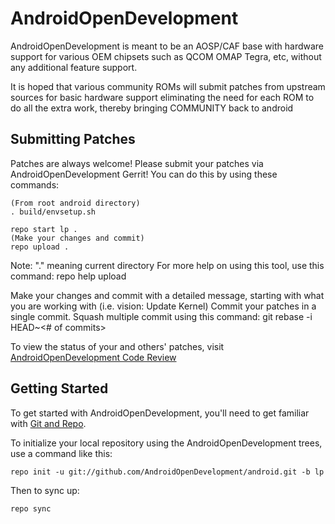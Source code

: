 AndroidOpenDevelopment
===========

AndroidOpenDevelopment is meant to be an AOSP/CAF base with hardware support for various OEM chipsets
such as QCOM OMAP Tegra, etc, without any additional feature support.

It is hoped that various community ROMs will submit patches from upstream sources for basic hardware
support eliminating the need for each ROM to do all the extra work, thereby bringing COMMUNITY back
to android

Submitting Patches
------------------
Patches are always welcome!  Please submit your patches via AndroidOpenDevelopment Gerrit!
You can do this by using these commands:

    (From root android directory)
    . build/envsetup.sh

    repo start lp .
    (Make your changes and commit)
    repo upload .
Note: "." meaning current directory
For more help on using this tool, use this command: repo help upload

Make your changes and commit with a detailed message, starting with what you are working with (i.e. vision: Update Kernel)
Commit your patches in a single commit. Squash multiple commit using this command: git rebase -i HEAD~<# of commits>

To view the status of your and others' patches, visit [AndroidOpenDevelopment Code Review](http://review.androidopendevelopemnt.com/)


Getting Started
---------------

To get started with AndroidOpenDevelopment, you'll need to get
familiar with [Git and Repo](http://source.android.com/source/using-repo.html).

To initialize your local repository using the AndroidOpenDevelopment trees, use a command like this:

    repo init -u git://github.com/AndroidOpenDevelopment/android.git -b lp

Then to sync up:

    repo sync
